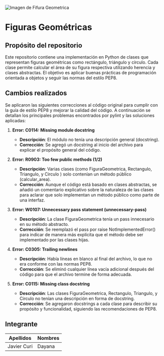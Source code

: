 ![Imagen de Fifura Geometrica](https://cdn-icons-png.flaticon.com/512/6412/6412478.png)
# Figuras Geométricas 

##  Propósito del repositorio

Este repositorio contiene una implementación en Python de clases que representan figuras geométricas como rectángulo, triángulo y círculo. Cada clase permite calcular el área de su figura respectiva utilizando herencia y clases abstractas. El objetivo es aplicar buenas prácticas de programación orientada a objetos y seguir las normas del estilo PEP8.

##  Cambios realizados

Se aplicaron las siguientes correcciones al código original para cumplir con la guía de estilo PEP8 y mejorar la calidad del código. A continuación se detallan los principales problemas encontrados por pylint y las soluciones aplicadas:

1. **Error: C0114: Missing module docstring**
   - **Descripción**: El módulo no tenía una descripción general (docstring).
   - **Corrección**: Se agregó un docstring al inicio del archivo para explicar el propósito general del código.

2. **Error: R0903: Too few public methods (1/2)**
   - **Descripción**: Varias clases (como FiguraGeometrica, Rectangulo, Triangulo, y Circulo ) solo contenían un método público (calcular_area).
   - **Corrección**: Aunque el código está basado en clases abstractas, se añadió un comentario explicativo sobre la naturaleza de las clases para aclarar que solo implementan un método público como parte de una interfaz.

3. **Error: W0107: Unnecessary pass statement (unnecessary-pass)**
   - **Descripción**: La clase FiguraGeometrica tenía un pass innecesario en su método abstracto.
   - **Corrección**: Se reemplazó el pass por raise NotImplementedError() para indicar de manera más explícita que el método debe ser implementado por las clases hijas.

4. **Error: C0305: Trailing newlines**
   - **Descripción**: Había líneas en blanco al final del archivo, lo que no era conforme con las normas PEP8.
   - **Corrección**: Se eliminó cualquier línea vacía adicional después del código para que el archivo termine de forma adecuada.

5. **Error: C0115: Missing class docstring**
   - **Descripción**: Las clases FiguraGeometrica, Rectangulo, Triangulo, y Circulo no tenían una descripción en forma de docstring.
   - **Corrección**: Se agregaron docstrings a cada clase para describir su propósito y funcionalidad, siguiendo las recomendaciones de PEP8.

##  Integrante

| Apellidos | Nombres     |
|-----|--------------------------|
| Javier Curi  | Dayana  |

